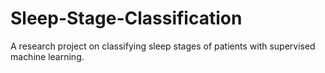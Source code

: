 # Sleep-Stage-Classification
A research project on classifying sleep stages of patients with supervised machine learning.
